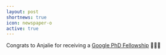 ```yaml
---
layout: post
shortnews: true
icon: newspaper-o
active: true
---
```


Congrats to Anjalie for receiving a [Google PhD Fellowship](https://research.google/outreach/phd-fellowship/recipients/) 👏👏👏